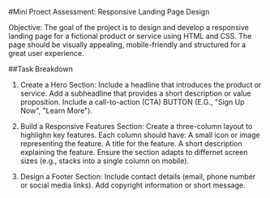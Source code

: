 #Mini Proect Assessment: Responsive Landing Page Design

Objective: The goal of the project is to design and develop a responsive landing page for a fictional product or service using HTML and  CSS. The page should be visually appealing, mobile-friendly and structured for a great user experience.

##Task Breakdown

1. Create a Hero Section: Include a headline that introduces the product or service. Add a subheadline that provides a short description or value proposition. Include a call-to-action (CTA) BUTTON (E.G., "Sign Up Now", "Learn More").

2. Build a Responsive Features Section: Create a three-column layout to highlighn key features. Each column should have: A small icon or image representing the feature. A title for the feature. A short description explaining the feature. Ensure the section adapts to differnet screen sizes (e.g., stacks into a single column on mobile).

3. Design a Footer Section: Include contact details (email, phone number or social media links). Add copyright information or short message.